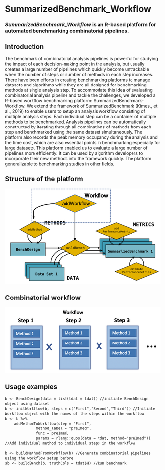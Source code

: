 # SummarizedBenchmark_Workflow
### ***SummarizedBenchmark_Workflow*** is an R-based platform for automated benchmarking combinatorial pipelines.

## Introduction
The benchmark of combinatorial analysis pipelines is powerful for studying the impact of each decision-making point in the analysis, but usually creates a large number of pipelines which quickly become untrackable when the number of steps or number of methods in each step increases.
There have been efforts in creating benchmarking platforms to manage datasets and algorithms while they are all designed for benchmarking methods at single analysis step. To accommodate this idea of evaluating combinatorial analysis pipeline and tackle the challenges, we developed a R-based workflow benchmarking platform: SummarizedBenchmark-Workflow. We extend the framework of SummarizedBenchmark (Kimes., et al., 2019) to enable users to setup an analysis workflow consisting of multiple analysis steps. Each individual step can be a container of multiple methods to be benchmarked. Analysis pipelines can be automatically constructed by iterating through all combinations of methods from each step and benchmarked using the same dataset simultaneously. The platform also records the peak memory occupancy during the analysis and the time cost, which are also essential points in benchmarking especially for large datasets. This platform enabled us to evaluate a large number of pipelines more efficiently. It can be used by algorithm developers to incorporate their new methods into the framework quickly. The platform generalizable to benchmarking studies in other fields. 

## Structure of the platform
![Structure of benchmarking platform](./pics/5.png)

## Combinatorial workflow
![Combinatorial workflow consisting of multiple steps](./pics/6.png)

## Usage examples
```
b <- BenchDesign(data = list(tdat = tdat)) //initiate BenchDesign object using dataset
b <- initWorkflow(b, steps = c("First","Second","Third")) //Initiate Workflow object with the names of the steps within the workflow
b <- b %>% 
    addMethodToWorkflow(step = "First",
              method_label = "pre1med",
              func = pre1med,
              params = rlang::quos(data = tdat, method="pre1med")) //Add individual method to individual steps in the workflow
              
b <- buildMethodFromWorkflow(b) //Generate combinatorial pipelines using the workflow setup before
sb <- buildBench(b, truthCols = tdat$H) //Run benchmark
```
